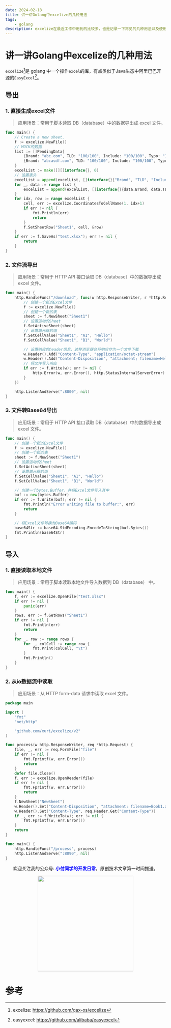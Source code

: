 ```yaml
---
date: 2024-02-18
title: 讲一讲Golang中excelize的几种用法
tags:
    - golang
description: excelize在最近工作中用到的比较多，也是记录一下常见的几种用法以及使用场景，也方便以后用的频率少的时候来此查阅。
---
```


# 讲一讲Golang中excelize的几种用法

`excelize`[^1]是 golang 中一个操作`excel`的库，有点类似于Java生态中阿里巴巴开源的`EasyExcel`[^2]。

## 导出

### 1. 直接生成excel文件

> 应用场景：常用于脚本读取 DB（database）中的数据导出成 excel 文件。

```go
func main() {
    // Create a new sheet.
	f := excelize.NewFile()
	// MOCK的数据
	list := []PendingData{
		{Brand: "abc.com", TLD: "100/100", Include: "100/100", Typo: "100/100", Added: "2024-02-17"},
		{Brand: "abcasdf.com", TLD: "100/100", Include: "100/100", Typo: "100/100", Added: "2024-02-17"},
	}
	excelList := make([][]interface{}, 0)
	// 设置表头
	excelList = append(excelList, []interface{}{"Brand", "TLD", "Include", "Typo", "Added"})
	for _, data := range list {
		excelList = append(excelList, []interface{}{data.Brand, data.TLD, data.Include, data.Typo, data.Added})
	}
	for idx, row := range excelList {
		cell, err := excelize.CoordinatesToCellName(1, idx+1)
		if err != nil {
			fmt.Println(err)
			return
		}
		f.SetSheetRow("Sheet1", cell, &row)
	}
	if err := f.SaveAs("test.xlsx"); err != nil {
		return
	}
}
```

### 2. 文件流导出

> 应用场景：常用于 HTTP API 接口读取 DB（database）中的数据导出成 excel 文件。

```go
func main() {
	http.HandleFunc("/download", func(w http.ResponseWriter, r *http.Request) {
		// 创建一个新的Excel文件
		f := excelize.NewFile()
		// 创建一个新的表
		sheet := f.NewSheet("Sheet1")
		// 设置活动的Sheet
		f.SetActiveSheet(sheet)
		// 设置单元格的值
		f.SetCellValue("Sheet1", "A1", "Hello")
		f.SetCellValue("Sheet1", "B1", "World")

		// 设置响应的header信息，这样浏览器会将响应作为一个文件下载
		w.Header().Add("Content-Type", "application/octet-stream")
		w.Header().Add("Content-Disposition", "attachment; filename=HelloWorld.xlsx")
		// 将文件写入响应
		if err := f.Write(w); err != nil {
			http.Error(w, err.Error(), http.StatusInternalServerError)
		}
	})

	http.ListenAndServe(":8000", nil)
}
```

### 3. 文件转Base64导出

> 应用场景：常用于 HTTP API 接口读取 DB（database）中的数据导出成 excel 文件。

```go
func main() {
	// 创建一个新的Excel文件
	f := excelize.NewFile()
	// 创建一个新的表
	sheet := f.NewSheet("Sheet1")
	// 设置活动的Sheet
	f.SetActiveSheet(sheet)
	// 设置单元格的值
	f.SetCellValue("Sheet1", "A1", "Hello")
	f.SetCellValue("Sheet1", "B1", "World")

	// 创建一个bytes.Buffer，并将Excel文件写入其中
	buf := new(bytes.Buffer)
	if err := f.Write(buf); err != nil {
		fmt.Println("Error writing file to buffer:", err)
		return
	}

	// 将Excel文件转换为Base64编码
	base64Str := base64.StdEncoding.EncodeToString(buf.Bytes())
	fmt.Println(base64Str)
}
```

## 导入

### 1. 直接读取本地文件

> 应用场景：常用于脚本读取本地文件导入数据到 DB（database） 中。

```go
func main() {
    f, err := excelize.OpenFile("test.xlsx")
	if err != nil {
		panic(err)
	}
	rows, err := f.GetRows("Sheet1")
	if err != nil {
		fmt.Println(err)
		return
	}
	for _, row := range rows {
		for _, colCell := range row {
			fmt.Print(colCell, "\t")
		}
		fmt.Println()
	}
}
```

### 2. 从io数据流中读取

> 应用场景：从 HTTP form-data 请求中读取 excel 文件。

```go
package main

import (
    "fmt"
    "net/http"

    "github.com/xuri/excelize/v2"
)

func process(w http.ResponseWriter, req *http.Request) {
    file, _, err := req.FormFile("file")
    if err != nil {
        fmt.Fprintf(w, err.Error())
        return
    }
    defer file.Close()
    f, err := excelize.OpenReader(file)
    if err != nil {
        fmt.Fprintf(w, err.Error())
        return
    }
    f.NewSheet("NewSheet")
    w.Header().Set("Content-Disposition", "attachment; filename=Book1.xlsx")
    w.Header().Set("Content-Type", req.Header.Get("Content-Type"))
    if _, err := f.WriteTo(w); err != nil {
        fmt.Fprintf(w, err.Error())
    }
    return
}

func main() {
    http.HandleFunc("/process", process)
    http.ListenAndServe(":8090", nil)
}
```

<center>
	<p>欢迎关注我的公众号: <span style="font-weight: 600;color: blue;">小付同学的开发日常</span>，原创技术文章第一时间推送。</p>
    <img src="https://pic.ziyuan.wang/user/guest/2024/01/傅1_1932a233b5837.jpeg" style="width: 300px;">
</center>

# 参考

[^1]: excelize: https://github.com/qax-os/excelize
[^2]: easyexcel: https://github.com/alibaba/easyexcel
